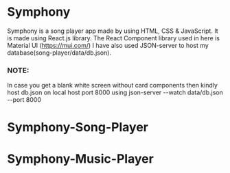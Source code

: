 # Symphony

Symphony is a song player app made by using HTML, CSS & JavaScript.
It is made using React.js library.
The React Component library used in here is Material UI (https://mui.com/)
I have also used JSON-server to host my database(song-player/data/db.json).

### NOTE:

In case you get a blank white screen without card components then kindly host db.json on local host port 8000 using
json-server --watch data/db.json --port 8000
# Symphony-Song-Player
# Symphony-Music-Player
